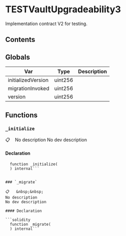 # TESTVaultUpgradeability3

Implementation contract V2 for testing.

## Contents
<!-- START doctoc -->
<!-- END doctoc -->

## Globals

| Var | Type | Description |
| --- | --- | --- |
| initializedVersion | uint256 |  |
| migrationInvoked | uint256 |  |
| version | uint256 |  |

## Functions

### `_initialize`

📋   &nbsp;&nbsp;
No description
No dev description

#### Declaration

```solidity
  function _initialize(
  ) internal```


### `_migrate`

📋   &nbsp;&nbsp;
No description
No dev description

#### Declaration

```solidity
  function _migrate(
  ) internal```



